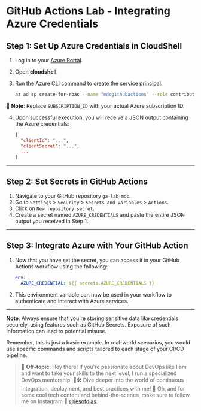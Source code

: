 # GitHub Actions Lab - Integrating Azure Credentials

## Step 1: Set Up Azure Credentials in CloudShell

1. Log in to your [Azure Portal](https://portal.azure.com/).
2. Open **cloudshell**.
3. Run the Azure CLI command to create the service principal:

    ```bash
    az ad sp create-for-rbac --name "mdcgithubactions" --role contributor --scopes /subscriptions/SUBSCRIPTION_ID --sdk-auth
    ```

🚨 **Note**: Replace `SUBSCRIPTION_ID` with your actual Azure subscription ID.

4. Upon successful execution, you will receive a JSON output containing the Azure credentials:

    ```json
    {
      "clientId": "...",
      "clientSecret": "...",
      ...
    }
    ```

---

## Step 2: Set Secrets in GitHub Actions

1. Navigate to your GitHub repository `ga-lab-mdc`.
2. Go to `Settings` > `Security` > `Secrets and Variables` > `Actions`.
3. Click on `New repository secret`.
4. Create a secret named `AZURE_CREDENTIALS` and paste the entire JSON output you received in Step 1.

---

## Step 3: Integrate Azure with Your GitHub Action

1. Now that you have set the secret, you can access it in your GitHub Actions workflow using the following:

    ```yaml
    env:
      AZURE_CREDENTIAL: ${{ secrets.AZURE_CREDENTIALS }}
    ```

2. This environment variable can now be used in your workflow to authenticate and interact with Azure services.

---

**Note**: Always ensure that you're storing sensitive data like credentials securely, using features such as GitHub Secrets. Exposure of such information can lead to potential misuse.

Remember, this is just a basic example. In real-world scenarios, you would use specific commands and scripts tailored to each stage of your CI/CD pipeline.

> 🚨 **Off-topic**: Hey there! If you're passionate about DevOps like I am and want to take your skills to the next level, I run a specialized DevOps mentorship. 🧠🛠 Dive deeper into the world of continuous integration, deployment, and best practices with me! 🚀 Oh, and for some cool tech content and behind-the-scenes, make sure to follow me on Instagram 📸 [@iesofdias](https://www.instagram.com/iesofdias/).

